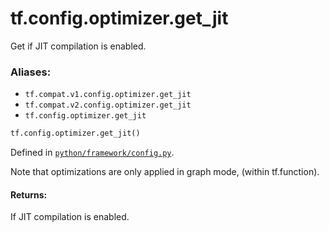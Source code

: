 <div itemscope itemtype="http://developers.google.com/ReferenceObject">
<meta itemprop="name" content="tf.config.optimizer.get_jit" />
<meta itemprop="path" content="Stable" />
</div>

# tf.config.optimizer.get_jit

Get if JIT compilation is enabled.

### Aliases:

* `tf.compat.v1.config.optimizer.get_jit`
* `tf.compat.v2.config.optimizer.get_jit`
* `tf.config.optimizer.get_jit`

``` python
tf.config.optimizer.get_jit()
```



Defined in [`python/framework/config.py`](/code/stable/tensorflow/python/framework/config.py).

<!-- Placeholder for "Used in" -->

Note that optimizations are only applied in graph mode, (within tf.function).

#### Returns:

If JIT compilation is enabled.
